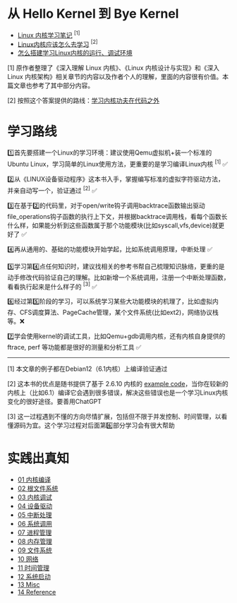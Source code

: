 # 从 Hello Kernel 到 Bye Kernel

- [Linux 内核学习笔记](https://freeflyingsheep.github.io/zh-cn/posts/introduction/) $^{[1]}$ 
- [Linux内核应该怎么去学习](https://www.zhihu.com/question/58121772) $^{[2]}$ 
- [怎么搭建学习Linux内核的运行、调试环境](https://www.zhihu.com/question/66594120/answer/245555815) 

$[1]$ 原作者整理了《深入理解 Linux 内核》、《Linux 内核设计与实现》和《深入 Linux 内核架构》相关章节的内容以及作者个人的理解，里面的内容很有价值。本篇文章也参考了其中部分内容。

$[2]$ 按照这个答案提供的路线：[学习内核功夫在代码之外](https://www.zhihu.com/question/58121772/answer/428003091 ) 

# 学习路线

1️⃣首先要搭建一个Linux的学习环境：建议使用Qemu虚拟机+装一个标准的Ubuntu Linux，学习简单的Linux使用方法，更重要的是学习编译Linux内核 $^{[1]}$ ✅ 

2️⃣从《LINUX设备驱动程序》这本书入手，掌握编写标准的虚拟字符驱动方法，并亲自动写一个，验证通过 $^{[2]}$ ✅ 

3️⃣在基于2️⃣的代码里，对于open/write钩子调用backtrace函数输出驱动file_operations钩子函数的执行上下文，并根据backtrace调用栈，看每个函数长什么样，如果能分析到这些函数属于那个功能模块(比如syscall,vfs,device)就更好了 ✅ 

4️⃣再从通用的、基础的功能模块开始学起，比如系统调用原理，中断处理 ✅ 

5️⃣学习第4️⃣点任何知识时，建议找相关的参考书帮自己梳理知识脉络，更重的是动手修改代码验证自己的理解。比如新增一个系统调用，注册一个中断处理函数，看看执行起来是什么样子的 $^{[3]}$ ✅ 

6️⃣经过第5️⃣阶段的学习，可以系统学习某些大功能模块的机理了，比如虚拟内存、CFS调度算法、PageCache管理，某个文件系统(比如ext2)，网络协议栈等。❌

7️⃣学会使用kernel的调试工具，比如Qemu+gdb调用内核，还有内核自身提供的 ftrace, perf 等功能都是很好的测量和分析工具 ✅ 

------

$[1]$ 本文章的例子都在Debian12（6.1内核）上编译验证通过

$[2]$ 这本书的优点是随书提供了基于 2.6.10 内核的 [example code](https://github.com/vigoals/ldd)，当你在较新的内核上（比如6.1）编译它会遇到很多错误，解决这些错误也是一个学习Linux内核变化的很好途径。要善用ChatGPT

$[3]$ 这一过程遇到不懂的方向尽情扩展，包括但不限于并发控制、时间管理，以看懂源码为宜。这个学习过程对后面第6️⃣部分学习会有很大帮助

# 实践出真知

-   [01 内核编译](./docs/01-内核编译.md) 
-   [02 根文件系统](./docs/02-根文件系统.md) 
-   [03 内核调试](./docs/03-内核调试.md) 
-   [04 设备驱动](./docs/04-设备驱动.md) 
-   [05 中断处理](./docs/05-中断处理.md) 
-   [06 系统调用](./docs/06-系统调用.md) 
-   [07 进程管理](./docs/07-进程管理.md) 
-   [08 内存管理](./docs/08-内存管理.md) 
-   [09 文件系统](./docs/09-文件系统.md) 
-   [10 网络](./docs/10-网络.md) 
-   [11 时间管理](./docs/11-时间管理.md) 
-   [12 系统启动](./docs/12-系统启动.md) 
-   [13 Misc](./docs/13-Misc.md) 
-   [14 Reference](./docs/14-Reference.md) 

